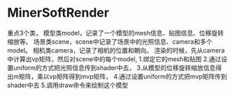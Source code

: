 # MinerSoftRender
重点3个类，
模型类model，记录了一个模型的mesh信息、贴图信息、位移旋转缩放等。
场景类scene，scene中记录了场景中的光照信息、camera和多个model。
相机类camera，记录了相机的位置和朝向。
渲染的时候，先从camera中计算出vp矩阵，然后对scene中的每个model,
1.绑定它的mesh和贴图
2.通过设置uniform的方式把光照信息传到shader中去，
3.从模型的位移旋转缩放信息得出m矩阵，乘以vp矩阵得到mvp矩阵，
4.通过设置uniform的方式把mvp矩阵传到shader中去
5.调用draw命令来绘制这个模型
